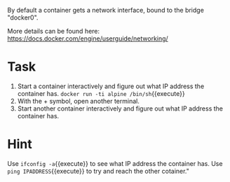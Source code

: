 By default a container gets a network interface, bound to the bridge "docker0".

More details can be found here:
https://docs.docker.com/engine/userguide/networking/


# Task

1. Start a container interactively and figure out what IP address the container has. `docker run -ti alpine /bin/sh`{{execute}}
2. With the + symbol, open another terminal.
3. Start another container interactively and figure out what IP address the container has.

# Hint
Use `ifconfig -a`{{execute}} to see what IP address the container has.
Use `ping IPADDRESS`{{execute}} to try and reach the other cotainer."

